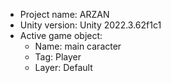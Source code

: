 <!-- UNITY CODE ASSIST INSTRUCTIONS START -->
- Project name: ARZAN
- Unity version: Unity 2022.3.62f1c1
- Active game object:
  - Name: main caracter
  - Tag: Player
  - Layer: Default
<!-- UNITY CODE ASSIST INSTRUCTIONS END -->